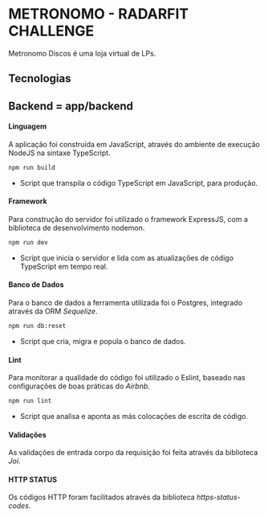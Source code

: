 # METRONOMO - RADARFIT CHALLENGE

Metronomo Discos é uma loja virtual de LPs.

## Tecnologias

## Backend = app/backend

#### Linguagem
A aplicação foi construída em JavaScript, através do ambiente de execução NodeJS na sintaxe TypeScript.

```bash
npm run build
````
* Script que transpila o código TypeScript em JavaScript, para produção.

#### Framework
Para construção do servidor foi utilizado o framework ExpressJS, com a biblioteca de desenvolvimento nodemon.

```bash
npm run dev
````
* Script que inicia o servidor e lida com as atualizações de código TypeScript em tempo real.

#### Banco de Dados

 Para o banco de dados a ferramenta utilizada foi o Postgres, integrado através da ORM *Sequelize*.

```bash
npm run db:reset
````
* Script que cria, migra e popula o banco de dados.

#### Lint

Para monitorar a qualidade do código foi utilizado o Eslint, baseado nas configurações de boas práticas do *Airbnb*.

```bash
npm run lint
````
* Script que analisa e aponta as más colocações de escrita de código.

#### Validações
As validações de entrada corpo da requisição foi feita através da biblioteca *Joi*.

#### HTTP STATUS
Os códigos HTTP foram facilitados através da biblioteca *https-status-codes*.
